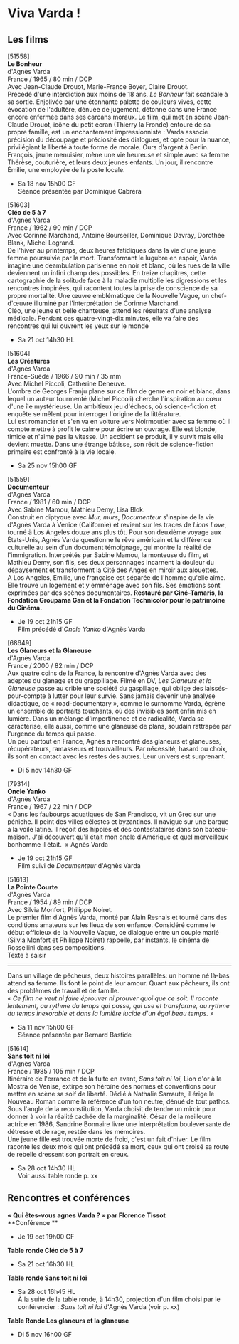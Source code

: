 # Viva Varda !

## Les films

[51558]  
**Le Bonheur**  
d'Agnès Varda  
France / 1965 / 80 min / DCP  
Avec Jean-Claude Drouot, Marie-France Boyer, Claire Drouot.  
Précédé d'une interdiction aux moins de 18 ans, _Le Bonheur_ fait scandale à sa sortie. Enjolivée par une étonnante palette de couleurs vives, cette évocation de l'adultère, dénuée de jugement, détonne dans une France encore enfermée dans ses carcans moraux. Le film, qui met en scène Jean-Claude Drouot, icône du petit écran (Thierry la Fronde) entouré de sa propre famille, est un enchantement impressionniste : Varda associe précision du découpage et préciosité des dialogues, et opte pour la nuance, privilégiant la liberté à toute forme de morale. Ours d'argent à Berlin.  
François, jeune menuisier, mène une vie heureuse et simple avec sa femme Thérèse, couturière, et leurs deux jeunes enfants. Un jour, il rencontre Émilie, une employée de la poste locale.

- Sa 18 nov 15h00 GF  
Séance présentée par Dominique Cabrera

[51603]  
**Cléo de 5 à 7**  
d'Agnès Varda  
France / 1962 / 90 min / DCP  
Avec Corinne Marchand, Antoine Bourseiller, Dominique Davray, Dorothée Blank, Michel Legrand.  
De l'hiver au printemps, deux heures fatidiques dans la vie d'une jeune femme poursuivie par la mort. Transformant le lugubre en espoir, Varda imagine une déambulation parisienne en noir et blanc, où les rues de la ville deviennent un infini champ des possibles. En treize chapitres, cette cartographie de la solitude face à la maladie multiplie les digressions et les rencontres inopinées, qui racontent toutes la prise de conscience de sa propre mortalité. Une œuvre emblématique de la Nouvelle Vague, un chef-d'œuvre illuminé par l'interprétation de Corinne Marchand.  
Cléo, une jeune et belle chanteuse, attend les résultats d'une analyse médicale. Pendant ces quatre-vingt-dix minutes, elle va faire des rencontres qui lui ouvrent les yeux sur le monde

- Sa 21 oct 14h30 HL

[51604]  
**Les Créatures**  
d'Agnès Varda  
France-Suède / 1966 / 90 min / 35 mm  
Avec Michel Piccoli, Catherine Deneuve.  
L'ombre de Georges Franju plane sur ce film de genre en noir et blanc, dans lequel un auteur tourmenté (Michel Piccoli) cherche l'inspiration au cœur d'une île mystérieuse. Un ambitieux jeu d'échecs, où science-fiction et enquête se mêlent pour interroger l'origine de la littérature.  
Lui est romancier et s'en va en voiture vers Noirmoutier avec sa femme où il compte mettre à profit le calme pour écrire un ouvrage. Elle est blonde, timide et n'aime pas la vitesse. Un accident se produit, il y survit mais elle devient muette. Dans une étrange bâtisse, son récit de science-fiction primaire est confronté à la vie locale.

- Sa 25 nov 15h00 GF

[51559]  
**Documenteur**  
d'Agnès Varda  
France / 1981 / 60 min / DCP  
Avec Sabine Mamou, Mathieu Demy, Lisa Blok.  
Construit en diptyque avec _Mur, murs_, _Documenteur_ s'inspire de la vie d'Agnès Varda à Venice (Californie) et revient sur les traces de _Lions Love_, tourné à Los Angeles douze ans plus tôt. Pour son deuxième voyage aux États-Unis, Agnès Varda questionne le rêve américain et la différence culturelle au sein d'un document témoignage, qui montre la réalité de l'immigration. Interprétés par Sabine Mamou, la monteuse du film, et Mathieu Demy, son fils, ses deux personnages incarnent la douleur du dépaysement et transforment la Cité des Anges en miroir aux alouettes.  
A Los Angeles, Emilie, une française est séparée de l'homme qu'elle aime. Elle trouve un logement et y emménage avec son fils. Ses émotions sont exprimées par des scènes documentaires. **Restauré par Ciné-Tamaris, la Fondation Groupama Gan et la Fondation Technicolor pour le patrimoine du Cinéma.**

- Je 19 oct 21h15 GF  
Film précédé d'_Oncle Yanko_ d'Agnès Varda

[68649]  
**Les Glaneurs et la Glaneuse**  
d'Agnès Varda  
France / 2000 / 82 min / DCP  
Aux quatre coins de la France, la rencontre d'Agnès Varda avec des adeptes du glanage et du grappillage. Filmé en DV, _Les Glaneurs et la Glaneuse_ passe au crible une société du gaspillage, qui oblige des laissés-pour-compte à lutter pour leur survie. Sans jamais devenir une analyse didactique, ce « road-documentary », comme le surnomme Varda, égrène un ensemble de portraits touchants, où des invisibles sont enfin mis en lumière. Dans un mélange d'impertinence et de radicalité, Varda se caractérise, elle aussi, comme une glaneuse de plans, soudain rattrapée par l'urgence du temps qui passe.  
Un peu partout en France, Agnès a rencontré des glaneurs et glaneuses, récupérateurs, ramasseurs et trouvailleurs. Par nécessité, hasard ou choix, ils sont en contact avec les restes des autres. Leur univers est surprenant.

- Di 5 nov 14h30 GF

[79314]  
**Oncle Yanko**  
d'Agnès Varda  
France / 1967 / 22 min / DCP  
« Dans les faubourgs aquatiques de San Francisco, vit un Grec sur une péniche. Il peint des villes célestes et byzantines. Il navigue sur une barque à la voile latine. Il reçoit des hippies et des contestataires dans son bateau-maison. J'ai découvert qu'il était mon oncle d'Amérique et quel merveilleux bonhomme il était.  » Agnès Varda

- Je 19 oct 21h15 GF  
Film suivi de _Documenteur_ d'Agnès Varda

[51613]  
**La Pointe Courte**  
d'Agnès Varda  
France / 1954 / 89 min / DCP  
Avec Silvia Monfort, Philippe Noiret.  
Le premier film d'Agnès Varda, monté par Alain Resnais et tourné dans des conditions amateurs sur les lieux de son enfance. Considéré comme le début officieux de la Nouvelle Vague, ce dialogue entre un couple marié (Silvia Monfort et Philippe Noiret) rappelle, par instants, le cinéma de Rossellini dans ses compositions.  
Texte à saisir

---

Dans un village de pêcheurs, deux histoires parallèles: un homme né là-bas attend sa femme. Ils font le point de leur amour. Quant aux pêcheurs, ils ont des problèmes de travail et de famille.  
_« Ce film ne veut ni faire éprouver ni prouver quoi que ce soit. Il raconte lentement, au rythme du temps qui passe, qui use et transforme, au rythme du temps inexorable et dans la lumière lucide d'un égal beau temps. »_

- Sa 11 nov 15h00 GF  
Séance présentée par Bernard Bastide

[51614]  
**Sans toit ni loi**  
d'Agnès Varda  
France / 1985 / 105 min / DCP  
Itinéraire de l'errance et de la fuite en avant, _Sans toit ni loi_, Lion d'or à la Mostra de Venise, extirpe son héroïne des normes et conventions pour mettre en scène sa soif de liberté. Dédié à Nathalie Sarraute, il érige le Nouveau Roman comme la référence d'un ton neutre, dénué de tout pathos. Sous l'angle de la reconstitution, Varda choisit de tendre un miroir pour donner à voir la réalité cachée de la marginalité. César de la meilleure actrice en 1986, Sandrine Bonnaire livre une interprétation bouleversante de détresse et de rage, restée dans les mémoires.  
Une jeune fille est trouvée morte de froid, c'est un fait d'hiver. Le film raconte les deux mois qui ont précédé sa mort, ceux qui ont croisé sa route de rebelle dressent son portrait en creux.

- Sa 28 oct 14h30 HL  
Voir aussi table ronde p. xx

## Rencontres et conférences

**« Qui êtes-vous agnes Varda ? » par Florence Tissot**  
**Conférence **

- Je 19 oct 19h00 GF

**Table ronde Cléo de 5 à 7**

- Sa 21 oct 16h30 HL

**Table ronde Sans toit ni loi**

- Sa 28 oct 16h45 HL  
À la suite de la table ronde, à 14h30, projection d'un film choisi par le conférencier : _Sans toit ni loi_ d'Agnès Varda (voir p. xx)

**Table Ronde Les glaneurs et la glaneuse**

- Di 5 nov 16h00 GF

